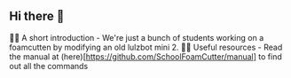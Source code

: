 ## Hi there 👋

🙋‍♀️ A short introduction - We're just a bunch of students working on a foamcutten by modifying an old lulzbot mini 2. 
👩‍💻 Useful resources - Read the manual at (here)[https://github.com/SchoolFoamCutter/manual] to find out all the commands
